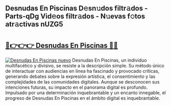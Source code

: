 ## Desnudas En Piscinas D𝚎sn𝚞dos filtr𝚊dos - Parts-qDg Vid𝚎os filtr𝚊dos - N𝚞evas f𝚘tos atr𝚊ctivas nUZG5

# <h2><a href="http://mb9y8p.tromn.icu/?c=Desnudas+En+Piscinas">🔗👉👉👉 Desnudas En Piscinas 🔗🔗</a></h2>

[![Desnudas En Piscinas nuevo](https://i.imgur.com/pEAQMta.gif)](http://mb9y8p.tromn.icu/?c=Desnudas+En+Piscinas)
Desnudas En Piscinas, un individuo multifacético y divisivo, se resiste a la descripción simple. Su método único de interactuar con audiencias en línea ha fascinado y provocado críticas, generando debates sobre la expresión artística, el consentimiento y las complejidades de las comunidades digitales. Aunque se desconocen sus intenciones futuras, su impacto en el panorama digital es profundo. Impulsado por una determinación inquebrantable y un encanto innegable, el progreso de Desnudas En Piscinas en el ámbito digital es inquebrantable.
